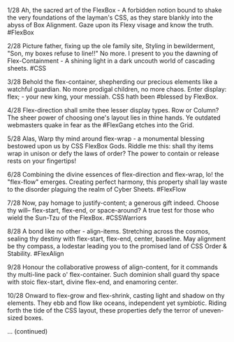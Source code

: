 1/28 Ah, the sacred art of the FlexBox - A forbidden notion bound to shake the very foundations of the layman's CSS, as they stare blankly into the abyss of Box Alignment. Gaze upon its Flexy visage and know the truth. #FlexBox

2/28 Picture father, fixing up the ole family site, Styling in bewilderment, "Son, my boxes refuse to line!!" No more. I present to you the dawning of Flex-Containment - A shining light in a dark uncouth world of cascading sheets. #CSS

3/28 Behold the flex-container, shepherding our precious elements like a watchful guardian. No more prodigal children, no more chaos. Enter display: flex; - your new king, your messiah. CSS hath been #blessed by FlexBox.

4/28 Flex-direction shall smite thee lesser display types. Row or Column? The sheer power of choosing one's layout lies in thine hands. Ye outdated webmasters quake in fear as the #FlexGang  etches into the Grid.

5/28 Alas, Warp thy mind around flex-wrap - a monumental blessing bestowed upon us by CSS FlexBox Gods. Riddle me this: shall thy items wrap in unison or defy the laws of order? The power to contain or release rests on your fingertips!

6/28 Combining the divine essences of flex-direction and flex-wrap, lo! the "flex-flow" emerges. Creating perfect harmony, this property shall lay waste to the disorder plaguing the realm of Cyber Sheets. #FlexFlow

7/28 Now, pay homage to justify-content; a generous gift indeed. Choose thy will– flex-start, flex-end, or space-around? A true test for those who wield the Sun-Tzu of the FlexBox. #CSSWarriors

8/28 A bond like no other - align-items. Stretching across the cosmos, sealing thy destiny with flex-start, flex-end, center, baseline. May alignment be thy compass, a lodestar leading you to the promised land of CSS Order & Stability. #FlexAlign

9/28 Honour the collaborative prowess of align-content, for it commands thy multi-line pack o' flex-container. Such dominion shall guard thy space with stoic flex-start, divine flex-end, and enamoring center.

10/28 Onward to flex-grow and flex-shrink, casting light and shadow on thy elements. They ebb and flow like oceans, independent yet symbiotic. Riding forth the tide of the CSS layout, these properties defy the terror of uneven-sized boxes.

... (continued)